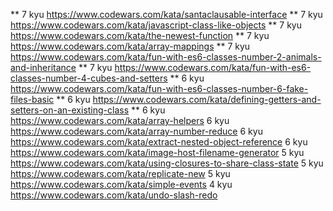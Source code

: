 ** 7 kyu https://www.codewars.com/kata/santaclausable-interface
** 7 kyu https://www.codewars.com/kata/javascript-class-like-objects
** 7 kyu https://www.codewars.com/kata/the-newest-function
** 7 kyu https://www.codewars.com/kata/array-mappings
** 7 kyu https://www.codewars.com/kata/fun-with-es6-classes-number-2-animals-and-inheritance
**  7 kyu https://www.codewars.com/kata/fun-with-es6-classes-number-4-cubes-and-setters
** 6 kyu https://www.codewars.com/kata/fun-with-es6-classes-number-6-fake-files-basic
** 6 kyu https://www.codewars.com/kata/defining-getters-and-setters-on-an-existing-class
** 6 kyu https://www.codewars.com/kata/array-helpers
6 kyu https://www.codewars.com/kata/array-number-reduce
6 kyu https://www.codewars.com/kata/extract-nested-object-reference
6 kyu https://www.codewars.com/kata/image-host-filename-generator
5 kyu https://www.codewars.com/kata/using-closures-to-share-class-state
5 kyu https://www.codewars.com/kata/replicate-new
5 kyu https://www.codewars.com/kata/simple-events
4 kyu https://www.codewars.com/kata/undo-slash-redo

